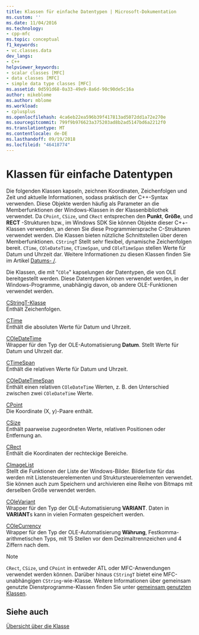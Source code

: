 ```yaml
---
title: Klassen für einfache Datentypen | Microsoft-Dokumentation
ms.custom: ''
ms.date: 11/04/2016
ms.technology:
- cpp-mfc
ms.topic: conceptual
f1_keywords:
- vc.classes.data
dev_langs:
- C++
helpviewer_keywords:
- scalar classes [MFC]
- data classes [MFC]
- simple data type classes [MFC]
ms.assetid: 0d591d68-0a33-49e9-8a6d-90c90de5c16a
author: mikeblome
ms.author: mblome
ms.workload:
- cplusplus
ms.openlocfilehash: 4ca6eb22ea596b39f417813ad5072dd1a72e270e
ms.sourcegitcommit: 799f9b976623a375203ad8b2ad5147bd6a2212f0
ms.translationtype: MT
ms.contentlocale: de-DE
ms.lasthandoff: 09/19/2018
ms.locfileid: "46418774"
---
```

# <a name="simple-data-type-classes"></a>Klassen für einfache Datentypen

Die folgenden Klassen kapseln, zeichnen Koordinaten, Zeichenfolgen und Zeit und aktuelle Informationen, sodass praktisch der C++-Syntax verwenden. Diese Objekte werden häufig als Parameter an die Memberfunktionen der Windows-Klassen in der Klassenbibliothek verwendet. Da `CPoint`, `CSize`, und `CRect` entsprechen den **Punkt**, **Größe**, und **RECT** -Strukturen bzw., im Windows SDK Sie können Objekte dieser C++-Klassen verwenden, an denen Sie diese Programmiersprache C-Strukturen verwendet werden. Die Klassen bieten nützliche Schnittstellen über deren Memberfunktionen. `CStringT` Stellt sehr flexibel, dynamische Zeichenfolgen bereit. `CTime`, `COleDateTime`, `CTimeSpan`, und `COleTimeSpan` stellen Werte für Datum und Uhrzeit dar. Weitere Informationen zu diesen Klassen finden Sie im Artikel [Datums- /](../atl-mfc-shared/date-and-time.md).

Die Klassen, die mit "`COle`" kapselungen der Datentypen, die von OLE bereitgestellt werden. Diese Datentypen können verwendet werden, in der Windows-Programme, unabhängig davon, ob andere OLE-Funktionen verwendet werden.

[CStringT-Klasse](../atl-mfc-shared/reference/cstringt-class.md)<br/>
Enthält Zeichenfolgen.

[CTime](../atl-mfc-shared/reference/ctime-class.md)<br/>
Enthält die absoluten Werte für Datum und Uhrzeit.

[COleDateTime](../atl-mfc-shared/reference/coledatetime-class.md)<br/>
Wrapper für den Typ der OLE-Automatisierung **Datum**. Stellt Werte für Datum und Uhrzeit dar.

[CTimeSpan](../atl-mfc-shared/reference/ctimespan-class.md)<br/>
Enthält die relativen Werte für Datum und Uhrzeit.

[COleDateTimeSpan](../atl-mfc-shared/reference/coledatetimespan-class.md)<br/>
Enthält einen relativen `COleDateTime` Werten, z. B. den Unterschied zwischen zwei `COleDateTime` Werte.

[CPoint](../atl-mfc-shared/reference/cpoint-class.md)<br/>
Die Koordinate (X, y)-Paare enthält.

[CSize](../atl-mfc-shared/reference/csize-class.md)<br/>
Enthält paarweise zugeordneten Werte, relativen Positionen oder Entfernung an.

[CRect](../atl-mfc-shared/reference/crect-class.md)<br/>
Enthält die Koordinaten der rechteckige Bereiche.

[CImageList](../mfc/reference/cimagelist-class.md)<br/>
Stellt die Funktionen der Liste der Windows-Bilder. Bilderliste für das werden mit Listensteuerelementen und Struktursteuerelementen verwendet. Sie können auch zum Speichern und archivieren eine Reihe von Bitmaps mit derselben Größe verwendet werden.

[COleVariant](../mfc/reference/colevariant-class.md)<br/>
Wrapper für den Typ der OLE-Automatisierung **VARIANT**. Daten in **VARIANT**s kann in vielen Formaten gespeichert werden.

[COleCurrency](../mfc/reference/colecurrency-class.md)<br/>
Wrapper für den Typ der OLE-Automatisierung **Währung**, Festkomma-arithmetischen Typs, mit 15 Stellen vor dem Dezimaltrennzeichen und 4 Ziffern nach dem.

> [!NOTE]
>  `CRect`, `CSize`, und `CPoint` in entweder ATL oder MFC-Anwendungen verwendet werden können. Darüber hinaus `CStringT` bietet eine MFC-unabhängigen `CString`-wie-Klasse. Weitere Informationen über gemeinsam genutzte Dienstprogramme-Klassen finden Sie unter [gemeinsam genutzten Klassen](../atl-mfc-shared/atl-mfc-shared-classes.md).

## <a name="see-also"></a>Siehe auch

[Übersicht über die Klasse](../mfc/class-library-overview.md)

